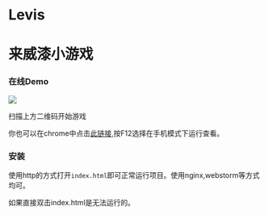 # Levis

# 来威漆小游戏

### 在线Demo

![](https://raw.githubusercontent.com/eyebluecn/levis/master/img/qcode.png) 

扫描上方二维码开始游戏

你也可以在chrome中点击[此链接](http://levis.liyarou.com/),按F12选择在手机模式下运行查看。

### 安装

使用http的方式打开`index.html`即可正常运行项目。使用nginx,webstorm等方式均可。

如果直接双击index.html是无法运行的。

